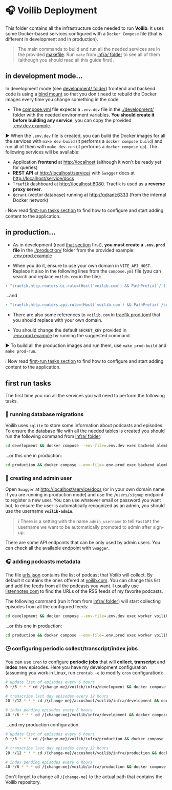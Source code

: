 # 🎧 Voilib Deployment
This folder contains all the infrastructure code needed to run
**Voilib**.  It uses some Docker-based services configured with a
`Docker Compose` file (that is different in development and in
production).

> The main commands to build and run all the needed services are in
> the provided [makefile](./makefile). Run `make` from [infra/
> folder](./) to see all of them (although you should read all this
> guide first).

## in development mode...
In development mode (see [development/ folder](./development))
frontend and backend code is using a [bind
mount](https://docs.docker.com/storage/bind-mounts/) so that you don't
need to rebuild the Docker images every time you change something in
the code.

- The [compose.yml](./development/compose.yml) file expects a
`.env.dev` file in the [./development/](./development) folder with the
needed environment variables.  **You should create it before building
any service**, you can copy the provided
[.env.dev.example](./development/.env.dev.example).

▶️ When the `.env.dev` file is created, you can build the Docker images
for all the services with `make dev-build` (it performs a `docker
compose build`) and run all of them with `make dev-run` (it performs a
`docker compose up`). The following services will be available:

- Application **frontend** at [http://localhost](http://localhost)
  (although it won't be ready yet for queries)
- **REST API** at
  [http://localhost/service/](http://localhost/service/) with
  `Swagger` docs at
  [http://localhost/service/docs](http://localhost/service/docs)
- `Traefik` dashboard at
  [http://localhost:8080](http://localhost:8080). Traefik is used as a
  **reverse proxy server**.
- `Qdrant` (vector database) running at
  [http://qdrant:6333](http://qdrant:6333) (from the internal Docker
  network)


ℹ️ Now read [first-run tasks section](#first-run-tasks) to find how to
 configure and start adding content to the application.

## in production...
- As in development (read [that section](#in-development-mode) first),
**you must create a `.env.prod` file** in the
[./production/](./production) folder from the provided example:
[.env.prod.example](./production/.env.prod.example)


- When you do it, ensure to use your own domain in `VITE_API_HOST`.
Replace it also in the following lines from the `compose.yml` file
(you can search and replace `voilib.com` in the file):

```yaml
- "traefik.http.routers.ui.rule=(Host(`voilib.com`) && PathPrefix(`/`))"
```

...and

 ```yaml
 - "traefik.http.routers.api.rule=(Host(`voilib.com`) && PathPrefix(`/service`))"
 ```

-  There are also some references to `voilib.com` in
 [traefik.prod.toml](./production/traefik.prod.toml) that you should
 replace with your own domain.

-  You should change the default `SECRET_KEY` provided in
 [.env.prod.example](./production/.env.prod.example) by running the
 suggested command.

▶️ To build all the production images and run them, use `make prod-build`
and `make prod-run`.

ℹ️ Now read [first-run tasks section](#first-run-tasks) to find how to
 configure and start adding content to the application.

## first run tasks
The first time you run all the services you will need to perform the
following tasks.

###  💾 running database migrations
Voilib uses `sqlite` to store some information about podcasts and
episodes. To ensure the database file with all the needed tables is
created you should run the following command from [infra/ folder](./):

```bash
cd development && docker compose --env-file=.env.dev exec backend alembic upgrade head
```

...or this one in production:

```bash
cd production && docker compose --env-file=.env.prod exec backend alembic upgrade head
```


###  👤 creating and admin user
Open `Swagger` at
[http://localhost/service/docs](http://localhost/service/docs) (or in
your own domain name if you are running in production mode) and use
the `/users/signup` endpoint to register a new user. You can use
whatever email or password you want but, to ensure the user is
automatically recognized as an admin, you should use the username
**`voilib-admin`**.

> ℹ️ There is a setting with the name `admin_username` to tell
> `FastAPI` the username we want to be automatically promoted to admin
> after sign-up.

There are some API endpoints that can be only used by admin users. You
can check all the available endpoint with `Swagger`.

###  🎧 adding podcasts metadata
The file [urls.json](../backend/src/voilib/collection/urls.json)
contains the list of podcast that Voilib will collect. By default it
contains the ones offered at [voilib.com](https://voilib.com). You can
change this list and add the feeds from all the podcasts you want. I
usually use [listennotes.com](https://www.listennotes.com) to find the
URLs of the RSS feeds of my favorite podcasts.

The following command (run it from from [infra/ folder](./)) will
start collecting episodes from all the configured feeds:

```bash
cd development && docker compose --env-file=.env.dev exec worker voilib-episodes --update
```

...or this one in production:


```bash
cd production && docker compose --env-file=.env.prod exec worker voilib-episodes --update
```

### 🕒 configuring periodic collect/transcript/index jobs

You can use `cron` to configure **periodic jobs** that will
**collect**, **transcript** and **index** new episodes. Here you have
my development configuration (assuming you work in Linux, run `crontab
-e` to modify `cron` configuration):

```bash
# update list of episodes every 6 hours
0 */6 * * * cd /{change-me}/voilib/infra/development && docker compose --env-file=.env.dev exec worker voilib-episodes --update

# transcribe last day episodes every 12 hours
20 */12 * * * cd /{change-me}/accushoot/voilib/infra/development && docker compose --env-file=.env.dev exec worker voilib-episodes --transcribe-days 1

# index pending episodes every 6 hours
40 */6 * * * cd /{change-me}/voilib/infra/development && docker compose --env-file=.env.dev exec worker voilib-episodes --store

```

...and my production configuration


```bash
# update list of episodes every 6 hours
0 */6 * * * cd /{change-me}/voilib/infra/production && docker compose --env-file=.env.prod exec worker voilib-episodes --update

# transcribe last day episodes every 12 hours
20 */12 * * * cd /{change-me}/accushoot/voilib/infra/production && docker compose --env-file=.env.prod exec worker voilib-episodes --transcribe-days 1

# index pending episodes every 6 hours
40 */6 * * * cd /{change-me}/voilib/infra/production && docker compose --env-file=.env.prod exec worker voilib-episodes --store
```

Don't forget to change all `/{change-me}` to the actual path that
contains the Voilib repository.
